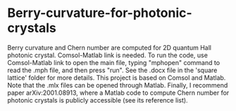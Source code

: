 # Berry-curvature-for-photonic-crystals
Berry curvature and Chern number are computed for 2D quantum Hall photonic crystal. Comsol-Matlab link is needed.
To run the code, use Comsol-Matlab link to open the main file, typing "mphopen" command to read the .mph file, and then press "run".
See the .docx file in the 'square lattice' folder for more details.
This project is based on Comsol and Matlab. Note that the .mlx files can be opened through Matlab.
Finally, I recommend paper arXiv:2001.08913, where a Matlab code to compute Chern number for photonic crystals is publicly accessible (see its reference list).
